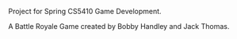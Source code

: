 Project for Spring CS5410 Game Development. 

A Battle Royale Game created by Bobby Handley and Jack Thomas.
